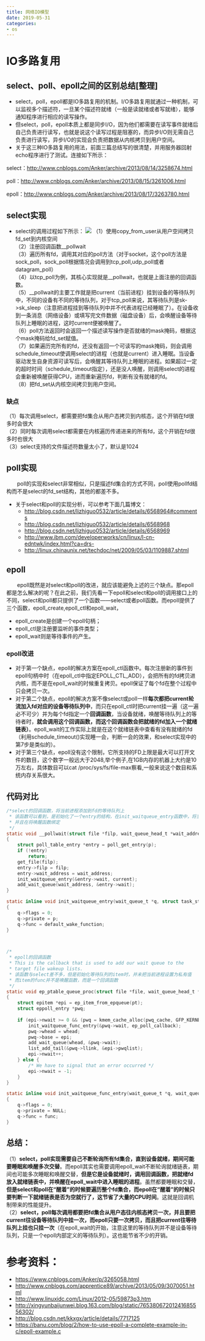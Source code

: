 ```yaml
--- 
title: 网络IO模型 
date: 2019-05-31
categories: 
- os 
---
```


# IO多路复用
## select、poll、epoll之间的区别总结[整理]
* select，poll，epoll都是IO多路复用的机制。I/O多路复用就通过一种机制，可以监视多个描述符，一旦某个描述符就绪（一般是读就绪或者写就绪），能够通知程序进行相应的读写操作。
* 但select，poll，epoll本质上都是同步I/O，因为他们都需要在读写事件就绪后自己负责进行读写，也就是说这个读写过程是阻塞的，而异步I/O则无需自己负责进行读写，异步I/O的实现会负责把数据从内核拷贝到用户空间。
* 关于这三种IO多路复用的用法，前面三篇总结写的很清楚，并用服务器回射echo程序进行了测试。连接如下所示：

select：http://www.cnblogs.com/Anker/archive/2013/08/14/3258674.html

poll：http://www.cnblogs.com/Anker/archive/2013/08/15/3261006.html

epoll：http://www.cnblogs.com/Anker/archive/2013/08/17/3263780.html


## select实现
* select的调用过程如下所示：
![](https://cdn.jsdelivr.net/gh/nber1994/fu0k@master/uPic/20190528115137282_1712659801.png)
（1）使用copy_from_user从用户空间拷贝fd_set到内核空间        
（2）注册回调函数__pollwait    
（3）遍历所有fd，调用其对应的poll方法（对于socket，这个poll方法是sock_poll，sock_poll根据情况会调用到tcp_poll,udp_poll或者datagram_poll）    
（4）以tcp_poll为例，其核心实现就是__pollwait，也就是上面注册的回调函数。    
（5）__pollwait的主要工作就是把current（当前进程）挂到设备的等待队列中，不同的设备有不同的等待队列，对于tcp_poll来说，其等待队列是sk->sk_sleep（注意把进程挂到等待队列中并不代表进程已经睡眠了）。在设备收到一条消息（网络设备）或填写完文件数据（磁盘设备）后，会唤醒设备等待队列上睡眠的进程，这时current便被唤醒了。    
（6）poll方法返回时会返回一个描述读写操作是否就绪的mask掩码，根据这个mask掩码给fd_set赋值。    
（7）如果遍历完所有的fd，还没有返回一个可读写的mask掩码，则会调用schedule_timeout使调用select的进程（也就是current）进入睡眠。当设备驱动发生自身资源可读写后，会唤醒其等待队列上睡眠的进程。如果超过一定的超时时间（schedule_timeout指定），还是没人唤醒，则调用select的进程会重新被唤醒获得CPU，进而重新遍历fd，判断有没有就绪的fd。    
（8）把fd_set从内核空间拷贝到用户空间。    

### 缺点
（1）每次调用select，都需要把fd集合从用户态拷贝到内核态，这个开销在fd很多时会很大    
（2）同时每次调用select都需要在内核遍历传递进来的所有fd，这个开销在fd很多时也很大    
（3）select支持的文件描述符数量太小了，默认是1024    

## poll实现
　　poll的实现和select非常相似，只是描述fd集合的方式不同，poll使用pollfd结构而不是select的fd_set结构，其他的都差不多。    

* 关于select和poll的实现分析，可以参考下面几篇博文：
    * http://blog.csdn.net/lizhiguo0532/article/details/6568964#comments
    * http://blog.csdn.net/lizhiguo0532/article/details/6568968
    * http://blog.csdn.net/lizhiguo0532/article/details/6568969
    * http://www.ibm.com/developerworks/cn/linux/l-cn-edntwk/index.html?ca=drs-
    * http://linux.chinaunix.net/techdoc/net/2009/05/03/1109887.shtml

## epoll
　　epoll既然是对select和poll的改进，就应该能避免上述的三个缺点。那epoll都是怎么解决的呢？在此之前，我们先看一下epoll和select和poll的调用接口上的不同，select和poll都只提供了一个函数——select或者poll函数。而epoll提供了三个函数，epoll_create,epoll_ctl和epoll_wait，    

* epoll_create是创建一个epoll句柄；
* epoll_ctl是注册要监听的事件类型；
* epoll_wait则是等待事件的产生。

### epoll改进
* 对于第一个缺点，epoll的解决方案在epoll_ctl函数中。每次注册新的事件到epoll句柄中时（在epoll_ctl中指定EPOLL_CTL_ADD），会把所有的fd拷贝进内核，而不是在epoll_wait的时候重复拷贝。epoll保证了每个fd在整个过程中只会拷贝一次。
* 对于第二个缺点，epoll的解决方案不像select或poll一样**每次都把current轮流加入fd对应的设备等待队列中**，而只在epoll_ctl时把current挂一遍（这一遍必不可少）并为每个fd指定一个**回调函数**，当设备就绪，唤醒等待队列上的等待者时，**就会调用这个回调函数，而这个回调函数会把就绪的fd加入一个就绪链表）**。epoll_wait的工作实际上就是在这个就绪链表中查看有没有就绪的fd（利用schedule_timeout()实现睡一会，判断一会的效果，和select实现中的第7步是类似的）。
* 对于第三个缺点，epoll没有这个限制，它所支持的FD上限是最大可以打开文件的数目，这个数字一般远大于2048,举个例子,在1GB内存的机器上大约是10万左右，具体数目可以cat /proc/sys/fs/file-max察看,一般来说这个数目和系统内存关系很大。

## 代码对比

```c
/*select的回调函数，将当前进程添加到fd的等待队列上
 * 该函数可以看到，是初始化了一个entry的结构，在init_waitqueue_entry函数中，将当前进程设置为了该entry的私有值，
 * 并且在将唤醒函数绑定
 */
static void __pollwait(struct file *filp, wait_queue_head_t *wait_address, poll_table *p)
{
	struct poll_table_entry *entry = poll_get_entry(p);
	if (!entry)
		return;
	get_file(filp);
	entry->filp = filp;
	entry->wait_address = wait_address;
	init_waitqueue_entry(&entry->wait, current);
	add_wait_queue(wait_address, &entry->wait);
}

static inline void init_waitqueue_entry(wait_queue_t *q, struct task_struct *p)
{
	q->flags = 0;
	q->private = p;
	q->func = default_wake_function;
}



/*
 * epoll的回调函数
 * This is the callback that is used to add our wait queue to the
 * target file wakeup lists.
 * 该函数与select差不多，但是初始化等待队列的item时，并未把当前进程设置为私有值
 * 而item的func并不是唤醒函数，而是一个回调函数
 */
static void ep_ptable_queue_proc(struct file *file, wait_queue_head_t *whead, poll_table *pt)
{
	struct epitem *epi = ep_item_from_epqueue(pt);
	struct eppoll_entry *pwq;
 
	if (epi->nwait >= 0 && (pwq = kmem_cache_alloc(pwq_cache, GFP_KERNEL))) {
		init_waitqueue_func_entry(&pwq->wait, ep_poll_callback);
		pwq->whead = whead;
		pwq->base = epi;
		add_wait_queue(whead, &pwq->wait);
		list_add_tail(&pwq->llink, &epi->pwqlist);
		epi->nwait++;
	} else {
		/* We have to signal that an error occurred */
		epi->nwait = -1;
	}
}

static inline void init_waitqueue_func_entry(wait_queue_t *q, wait_queue_func_t func)
{
	q->flags = 0;
	q->private = NULL;
	q->func = func;
}

```




## 总结：
（1）**select，poll实现需要自己不断轮询所有fd集合，直到设备就绪，期间可能要睡眠和唤醒多次交替**。而epoll其实也需要调用epoll_wait不断轮询就绪链表，期间也可能多次睡眠和唤醒交替，**但是它是设备就绪时，调用回调函数，把就绪fd放入就绪链表中，并唤醒在epoll_wait中进入睡眠的进程**。虽然都要睡眠和交替，**但是select和poll在“醒着”的时候要遍历整个fd集合，而epoll在“醒着”的时候只要判断一下就绪链表是否为空就行了，这节省了大量的CPU时间**。这就是回调机制带来的性能提升。    
（2）**select，poll每次调用都要把fd集合从用户态往内核态拷贝一次，并且要把current往设备等待队列中挂一次，而epoll只要一次拷贝，而且把current往等待队列上挂也只挂一次**（在epoll_wait的开始，注意这里的等待队列并不是设备等待队列，只是一个epoll内部定义的等待队列）。这也能节省不少的开销。    

# 参考资料：
* https://www.cnblogs.com/Anker/p/3265058.html
* http://www.cnblogs.com/apprentice89/archive/2013/05/09/3070051.html
* http://www.linuxidc.com/Linux/2012-05/59873p3.htm
* http://xingyunbaijunwei.blog.163.com/blog/static/76538067201241685556302/
* http://blog.csdn.net/kkxgx/article/details/7717125
* https://banu.com/blog/2/how-to-use-epoll-a-complete-example-in-c/epoll-example.c
